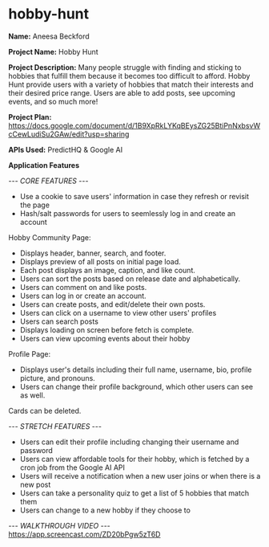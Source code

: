 # hobby-hunt

**Name:** Aneesa Beckford

**Project Name:** Hobby Hunt

**Project Description:** Many people struggle with finding and sticking to hobbies that fulfill them because it becomes too difficult to afford. Hobby Hunt provide users with a variety of hobbies that match their interests and their desired price range. Users are able to add posts, see upcoming events, and so much more!

**Project Plan:** https://docs.google.com/document/d/1B9XpRkLYKqBEysZG25BtiPnNxbsvWcCewLudiSu2GAw/edit?usp=sharing

**APIs Used:** PredictHQ & Google AI

**Application Features**

--- _CORE FEATURES_ ---

 - Use a cookie to save users' information in case they refresh or revisit the page
 - Hash/salt passwords for users to seemlessly log in and create an account

 Hobby Community Page:

 - Displays header, banner, search, and footer.
 - Displays preview of all posts on initial page load.
 - Each post displays an image, caption, and like count.
 - Users can sort the posts based on release date and alphabetically.
 - Users can comment on and like posts.
 - Users can log in or create an account.
 - Users can create posts, and edit/delete their own posts.
 - Users can click on a username to view other users' profiles
 - Users can search posts
 - Displays loading on screen before fetch is complete.
 - Users can view upcoming events about their hobby
 
 Profile Page:

 - Displays user's details including their full name, username, bio, profile picture, and pronouns.
 - Users can change their profile background, which other users can see as well.

 Cards can be deleted.

--- _STRETCH FEATURES_ ---
 - Users can edit their profile including changing their username and password
 - Users can view affordable tools for their hobby, which is fetched by a cron job from the Google AI API
 - Users will receive a notification when a new user joins or when there is a new post
 - Users can take a personality quiz to get a list of 5 hobbies that match them
 - Users can change to a new hobby if they choose to

--- _WALKTHROUGH VIDEO_ ---
https://app.screencast.com/ZD20bPgw5zT6D

